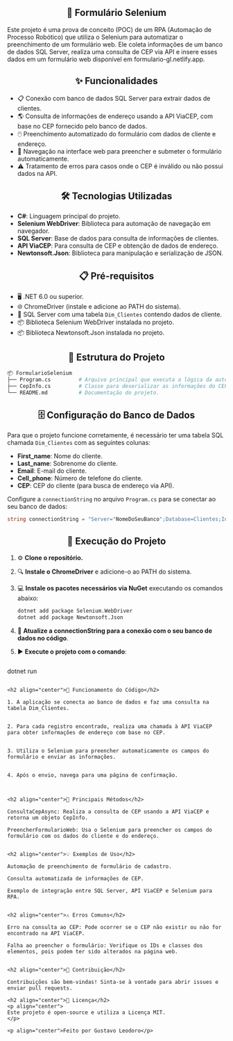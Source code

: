 <h2 align="center">📝 Formulário Selenium</h2>

Este projeto é uma prova de conceito (POC) de um RPA (Automação de Processo Robótico) que utiliza o Selenium para automatizar o preenchimento de um formulário web. Ele coleta informações de um banco de dados SQL Server, realiza uma consulta de CEP via API e insere esses dados em um formulário web disponível em formulario-gl.netlify.app.

<h2 align="center">✨ Funcionalidades</h2>

- 📋 Conexão com banco de dados SQL Server para extrair dados de clientes.
- 🌎 Consulta de informações de endereço usando a API ViaCEP, com base no CEP fornecido pelo banco de dados.
- 🖱️ Preenchimento automatizado do formulário com dados de cliente e endereço.
- 🔄 Navegação na interface web para preencher e submeter o formulário automaticamente.
- ⚠️ Tratamento de erros para casos onde o CEP é inválido ou não possui dados na API.

<h2 align="center">🛠️ Tecnologias Utilizadas</h2>

- **C#**: Linguagem principal do projeto.
- **Selenium WebDriver**: Biblioteca para automação de navegação em navegador.
- **SQL Server**: Base de dados para consulta de informações de clientes.
- **API ViaCEP**: Para consulta de CEP e obtenção de dados de endereço.
- **Newtonsoft.Json**: Biblioteca para manipulação e serialização de JSON.

<h2 align="center">📋 Pré-requisitos</h2>

- 🖥️ .NET 6.0 ou superior.
- 🌐 ChromeDriver (instale e adicione ao PATH do sistema).
- 💾 SQL Server com uma tabela `Dim_Clientes` contendo dados de cliente.
- 📦 Biblioteca Selenium WebDriver instalada no projeto.
- 📦 Biblioteca Newtonsoft.Json instalada no projeto.

 <h2 align="center">📂 Estrutura do Projeto</h2>

```bash
📦 FormularioSelenium
├── Program.cs         # Arquivo principal que executa a lógica da automação.
├── CepInfo.cs         # Classe para deserializar as informações do CEP.
└── README.md          # Documentação do projeto.
```
<h2 align="center">🗄️ Configuração do Banco de Dados</h2>

Para que o projeto funcione corretamente, é necessário ter uma tabela SQL chamada `Dim_Clientes` com as seguintes colunas:

- **First_name**: Nome do cliente.
- **Last_name**: Sobrenome do cliente.
- **Email**: E-mail do cliente.
- **Cell_phone**: Número de telefone do cliente.
- **CEP**: CEP do cliente (para busca de endereço via API).

Configure a `connectionString` no arquivo `Program.cs` para se conectar ao seu banco de dados:

```csharp
string connectionString = "Server="NomeDoSeuBanco";Database=Clientes;Integrated Security=True;TrustServerCertificate=True;Connection Timeout=30;";

```

<h2 align="center">🚀 Execução do Projeto</h2>

1. ⚙️ **Clone o repositório.**

2. 🔍 **Instale o ChromeDriver** e adicione-o ao PATH do sistema.

3. 💻 **Instale os pacotes necessários via NuGet** executando os comandos abaixo:
   ```bash
   dotnet add package Selenium.WebDriver
   dotnet add package Newtonsoft.Json

4. 🔄 **Atualize a connectionString para a conexão com o seu banco de dados no código**.


5. ▶️ **Execute o projeto com o comando**:

   ```bash
dotnet run
   ```

<h2 align="center">🔎 Funcionamento do Código</h2>

1. A aplicação se conecta ao banco de dados e faz uma consulta na tabela Dim_Clientes.


2. Para cada registro encontrado, realiza uma chamada à API ViaCEP para obter informações de endereço com base no CEP.


3. Utiliza o Selenium para preencher automaticamente os campos do formulário e enviar as informações.


4. Após o envio, navega para uma página de confirmação.



 <h2 align="center">🧩 Principais Métodos</h2>

ConsultaCepAsync: Realiza a consulta de CEP usando a API ViaCEP e retorna um objeto CepInfo.

PreencherFormularioWeb: Usa o Selenium para preencher os campos do formulário com os dados do cliente e do endereço.


<h2 align="center">💡 Exemplos de Uso</h2>

Automação de preenchimento de formulário de cadastro.

Consulta automatizada de informações de CEP.

Exemplo de integração entre SQL Server, API ViaCEP e Selenium para RPA.


<h2 align="center">⚠️ Erros Comuns</h2>

Erro na consulta ao CEP: Pode ocorrer se o CEP não existir ou não for encontrado na API ViaCEP.

Falha ao preencher o formulário: Verifique os IDs e classes dos elementos, pois podem ter sido alterados na página web.


 <h2 align="center">🤝 Contribuição</h2>

Contribuições são bem-vindas! Sinta-se à vontade para abrir issues e enviar pull requests.

<h2 align="center">📝 Licença</h2>
<p align="center">  
Este projeto é open-source e utiliza a Licença MIT.
</p>

<p align="center">Feito por Gustavo Leodoro</p>

